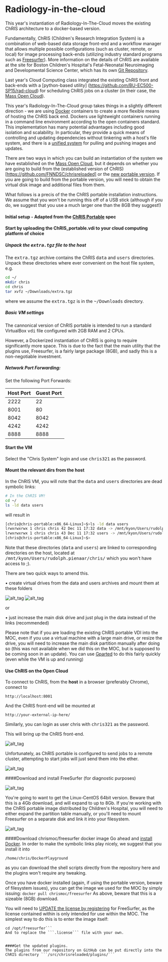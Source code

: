 # Radiology-in-the-cloud
This year's instantiation of Radiology-In-The-Cloud moves the existing ChRIS architecture to a docker-based version.

Fundamentally, ChRIS (Children's Research Integration System) is a combination of web-based data storage front-end and a workflow manager that allows multiple possible configurations (such as cluster, remote, or local) for image processing back-ends (utilizing industry standard programs such as [Freesurfer](http://freesurfer.net/)).  More information on the details of ChRIS are available at the site for Boston Children's Hospital's Fetal-Neonatal Neuroimaging and Developmental Science Center, which has its own [Git Repository](https://github.com/FNNDSC/). 

Last year's Cloud Computing class integrated the existing ChRIS front and back-ends with a [python-based utility] (https://github.com/BU-EC500-SP15/rad-cloud) for scheduling ChRIS jobs on a cluster (in their case, the [Mass Open Cloud](https://github.com/CCI-MOC/moc-public)).

This year's Radiology-In-The-Cloud group takes things in a slightly different direction - we are using [Docker](www.docker.com) containers to create a more flexible means of hosting the ChRIS back end. Dockers use lightweight containers running in a command line environment according to the open containers standard. This implementation has many potential advantages including good isolation and scalability. In particular, they provide a quick means of controlling and updating dependencies without tinkering with a host's file system, and there is a [unified system](www.dockerhub.com) for pulling and pushing images and updates.

There are two ways in which you can build an instantiation of the system we have established on the [Mass Open Cloud](https://github.com/CCI-MOC/moc-public), but it depends on whether you are going to build from the (established version of ChRIS)[https://github.com/FNNDSC/chrisreloaded] or the [new portable version](https://github.com/FNNDSC/ChRIS-portable). If you are going to build from the portable version, you will need to obtain the virtual disk image and additional files from them.

What follows is a precis of the the ChRIS portable installation instructions.  We assume that you won't be running this off of a USB stick (although if you do, we suggest that you use a much larger one than the 8GB they suggest!)

#### Initial setup - Adapted from the [ChRIS Portable](https://github.com/FNNDSC/ChRIS-portable) spec

#### Start by uploading the ChRIS_portable.vdi to your cloud computing platform of choice

##### Unpack the <tt>extra.tgz</tt> file to the host

The <tt>extra.tgz</tt> archive contains the ChRIS <tt>data</tt> and <tt>users</tt> directories. Unpack these directories where ever convenient on the host file system, e.g.

```bash
cd ~/
mkdir chris
cd chris
tar xvfz ~/Downloads/extra.tgz
```

where we assume the <tt>extra.tgz</tt> is in the <tt>~/Downloads</tt> directory.

##### Basic VM settings

The cannonical version of ChRIS portable is intended to run a standard VirtualBox <tt>vdi</tt> file configured with 2GB RAM and 2 CPUs.

However, a Dockerized instantiation of ChRIS is going to require significantly more space. This is due to the fact that the main utility that the plugins use, Freesurfer, is a fairly large package (8GB), and sadly this is a non-negotiable investment.

##### Network Port Forwarding:

Set the following Port Forwards:

| Host Port | Guest Port |
|-----------|------------|
|   2222    |    22      |
|   8001    |    80      |
|   8042    |   8042     |
|   4242    |   4242     |
|   8888    |   8888     |

#### Start the VM

Select the "Chris System" login and use <tt>chris321</tt> as the password.

#### Mount the relevant dirs from the host

In the ChRIS VM, you will note that the <tt>data</tt> and <tt>users</tt> directories are dead symbolic links:

```bash
# In the ChRIS VM!
cd ~/
ls -ld data users
```

will result in

```bash
[chris@chris-portable:x86_64-Linux]~$>ls -ld data users
lrwxrwxrwx 1 chris chris 42 Dec 11 17:32 data -> /mnt/kyon/Users/rudolph.pienaar/chris/data
lrwxrwxrwx 1 chris chris 43 Dec 11 17:32 users -> /mnt/kyon/Users/rudolph.pienaar/chris/users
[chris@chris-portable:x86_64-Linux]~$>
```

Note that these directories (<tt>data</tt> and <tt>users</tt>) are linked to corresponding directories on the host, located at <tt>/mnt/kyon/Users/rudolph.pienaar/chris/</tt> which you won't have access to ;).

There are two quick ways to amend this. 

• create virtual drives from the data and users archives and mount them at these folders 

![alt_tag](https://raw.githubusercontent.com/BU-NU-CLOUD-SP16/Radiology-in-the-cloud/master/docs/OpenStack%20Volumes.png)
![alt_tag](https://raw.githubusercontent.com/BU-NU-CLOUD-SP16/Radiology-in-the-cloud/master/docs/ChRIS%20Volumes.png)

or 

• just increase the main disk drive and just plug in the data instead of the links (recommended)


Please note that if you are loading the existing ChRIS portable VDI into the MOC, even if you use a virtual machine with a large main drive, or resize the drive, you will need to increase the main disk partition manually after doing so (this was not available when we did this on the MOC, but is supposed to be coming soon in an update). 
You can use [Gparted](http://gparted.org/) to do this fairly quickly (even while the VM is up and running)



#### Use ChRIS on the Open Cloud

To connect to ChRIS, from the **host** in a browser (preferably Chrome), connect to

```
http://localhost:8001
```
And the ChRIS front-end will be mounted at
```
http://your-external-ip-here/
```

Similarly, you can login as user chris with <tt>chris321</tt> as the password.

This will bring up the ChRIS front-end. 

![alt_tag](https://raw.githubusercontent.com/BU-NU-CLOUD-SP16/Radiology-in-the-cloud/master/docs/ChRIS%20frontend%201.png)

Unfortunately, as ChRIS portable is configured to send jobs to a remote cluster, attempting to start jobs will just send them into the ether.

![alt_tag](https://raw.githubusercontent.com/BU-NU-CLOUD-SP16/Radiology-in-the-cloud/master/docs/ChRIS%20frontend%202.png)

####Download and install FreeSurfer (for diagnostic purposes)

![alt_tag](https://raw.githubusercontent.com/BU-NU-CLOUD-SP16/Radiology-in-the-cloud/master/docs/freesurfer1.png)

You're going to want to get the Linux-CentOS 64bit version. Beware that this is a 4Gb download, and will expand to up to 8Gb. If you're working with the ChRIS portable image distributed by Children's Hospital, you will need to either expand the partition table manually, or you'll need to mount Freesurfer on a separate disk and link it into your filesystem.


![alt_tag](https://raw.githubusercontent.com/BU-NU-CLOUD-SP16/Radiology-in-the-cloud/master/docs/freesurfer2.png)


####Download chrismoc/freesurfer docker image
Go ahead and [install Docker](https://docs.docker.com/engine/installation/linux/ubuntulinux/).
In order to make the symbolic links play nicely, we suggest that you install it into 
```
/home/chris/DockerPlayground
```
as you can download the shell scripts directly from the repository here and the plugins won't require any tweaking.

Once you have docker installed (again, if using the portable version, beware of filesystem issues), you can get the image we used for the MOC by simply issuing:
```docker pull chrismoc/freesurfer```
As above, beware that this is a sizeable (8GB) download.

You will need to [UPDATE the license by registering](https://surfer.nmr.mgh.harvard.edu/registration.html) for FreeSurfer, as the license contained within is only intended for use within the MOC.
The simplest way to do this is to enter the image itself:
```docker run -i -t --entrypoint /bin/bash chrismoc/freesurfer
cd /opt/freesurfer```
And to replace the ```.license``` file with your own.


####Get the updated plugins.
The plugins from our repository on GitHub can be put directly into the ChRIS directory ```/src/chrisreloaded/plugins/```

